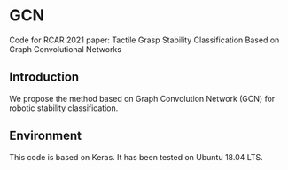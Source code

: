 # GCN
Code for RCAR 2021 paper: Tactile Grasp Stability Classification Based on Graph Convolutional Networks
## Introduction
We propose the method based on Graph Convolution Network (GCN) for robotic stability classification.
## Environment
This code is based on Keras. It has been tested on Ubuntu 18.04 LTS.
